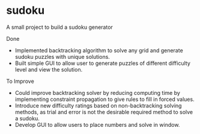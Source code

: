 # sudoku
A small project to build a sudoku generator

Done
- Implemented backtracking algorithm to solve any grid and generate sudoku puzzles with unique solutions.
- Built simple GUI to allow user to generate puzzles of different difficulty level and view the solution.

To Improve
- Could improve backtracking solver by reducing computing time by implementing constraint propagation to give rules to fill in forced values.
- Introduce new difficulty ratings based on non-backtracking solving methods, as trial and error is not the desirable required method to solve a sudoku.
- Develop GUI to allow users to place numbers and solve in window.
